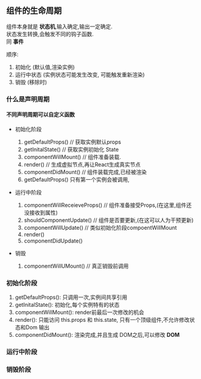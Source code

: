 ## 组件的生命周期

组件本身就是 **状态机**,输入确定,输出一定确定.  
状态发生转换,会触发不同的钩子函数.  
同 __事件__  

顺序:
1. 初始化 (默认值,渲染实例)
2. 运行中状态 (实例状态可能发生改变, 可能触发重新渲染)
3. 销毁 (移除时)


### 什么是声明周期

#### 不同声明周期可以自定义函数

- 初始化阶段
  1. getDefaultProps()    // 获取实例默认props
	2. getInitalState()     // 获取实例初始化 State
	3. componentWillMount() // 组件准备装载.
	4. render()             // 生成虚拟节点,再让React生成真实节点
	5. componentDidMount()  // 组件装载完成,已经被渲染
  6. getDefaultProps() 只有第一个实例会被调用,

- 运行中阶段
	1. componentWillReceieveProps() // 组件准备接受Props,(在这里,组件还没接收到属性)
	2. shouldComponentUpdate()      // 组件是否要更新,(在这可以人为干预更新)
	3. componentWillUpdate()        // 类似初始化阶段compoentWillMount
	4. render()
	5. componentDidUpdate()

- 销毁
	1. componentWillUMount()   // 真正销毁前调用

### 初始化阶段

1. getDefaultProps(): 只调用一次,实例间共享引用
2. getInitalState(): 初始化,每个实例特有的状态
3. componentWillMount(): render前最后一次修改的机会
4. render(): 只能访问 this.props 和 this.state, 只有一个顶级组件,不允许修改状态和Dom 输出
5. componentDidMount(): 渲染完成,并且生成 DOM之后,可以修改 **DOM**

### 运行中阶段

### 销毁阶段
